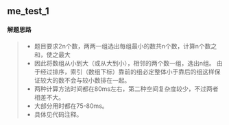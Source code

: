 ## me_test_1
#### 解题思路  

>* 题目要求2n个数，两两一组选出每组最小的数共n个数，计算n个数之和，使之最大
>* 因此将数组从小到大（或从大到小），相邻的两个数一组，选出n组。
由于经过排序，索引（数组下标）靠前的组必定整体小于靠后的组这样保证较大的数不会与较小数排在一起。
>* 两种计算方法时间都在80ms左右，第二种空间复杂度较少，不过两者相差不大。
>* 大部分用时都在75-80ms。
>* 具体见代码注释。